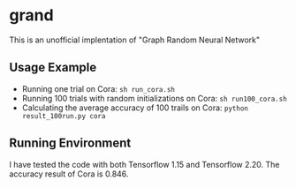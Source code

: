 # grand
This is an unofficial implentation of "Graph Random Neural Network"

## Usage Example
* Running one trial on Cora:
```sh run_cora.sh ```
* Running 100 trials with random initializations on Cora:
```sh run100_cora.sh ```
* Calculating the average accuracy of 100 trails on Cora:
```python result_100run.py cora ```

## Running Environment 
I have tested the code with both Tensorflow 1.15 and Tensorflow 2.20.
The accuracy result of Cora is 0.846.
